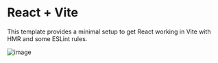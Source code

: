 # React + Vite

This template provides a minimal setup to get React working in Vite with HMR and some ESLint rules.


![image](https://github.com/GuilhermeDrummond/ReactPasswordGenerator/assets/62438449/73c29081-6b09-4e97-a092-3531f8589e2d)
